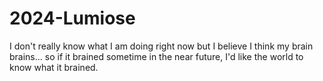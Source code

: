 # 2024-Lumiose
I don't really know what I am doing right now but I believe I think my brain brains... so if it brained sometime in the near future, I'd like the world to know what it brained.
